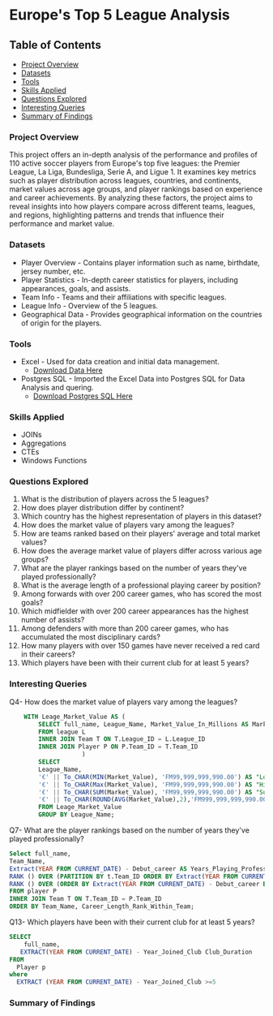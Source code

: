 # Europe's Top 5 League Analysis 

## Table of Contents

- [Project Overview](#project-overview)
- [Datasets](#datasets)
- [Tools](#tools)
- [Skills Applied](#skills-applied)
- [Questions Explored](#questions-explored)
- [Interesting Queries](#interesting-queries)
- [Summary of Findings](#summary-of-findings)


### Project Overview


This project offers an in-depth analysis of the performance and profiles of 110 active soccer players from Europe's top five leagues: the Premier League, La Liga, Bundesliga, Serie A, and Ligue 1. It examines key metrics such as player distribution across leagues, countries, and continents, market values across age groups, and player rankings based on experience and career achievements. By analyzing these factors, the project aims to reveal insights into how players compare across different teams, leagues, and regions, highlighting patterns and trends that influence their performance and market value.



### Datasets
- Player Overview  - Contains player information such as name, birthdate, jersey number, etc.
- Player Statistics  -  In-depth career statistics for players, including appearances, goals, and assists.
- Team Info -  Teams and their affiliations with specific leagues.
- League Info - Overview of the 5 leagues.
- Geographical Data - Provides geographical information on the countries of origin for the players.

### Tools
- Excel - Used for data creation and initial data management.
  - [Download Data Here](https://www.kaggle.com/datasets/collinsemensah/europes-top-5-league-player-analysis)
- Postgres SQL - Imported the Excel Data into Postgres SQL for Data Analysis and quering.
    - [Download Postgres SQL Here](https://www.postgresql.org/download/windows/)
 
### Skills Applied
- JOINs
- Aggregations
- CTEs
- Windows Functions

### Questions Explored 
1. What is the distribution of players across the 5 leagues?
2. How does player distribution differ by continent?
3. Which country has the highest representation of players in this dataset?
4. How does the market value of players vary among the leagues?
5. How are teams ranked based on their players' average and total market values?
6. How does the average market value of players differ across various age groups?
7. What are the player rankings based on the number of years they've played professionally?
8. What is the average length of a professional playing career by position?
9. Among forwards with over 200 career games, who has scored the most goals?
10. Which midfielder with over 200 career appearances has the highest number of assists?
11. Among defenders with more than 200 career games, who has accumulated the most disciplinary cards?
12. How many players with over 150 games have never received a red card in their careers?
13. Which players have been with their current club for at least 5 years?

### Interesting Queries
Q4- How does the market value of players vary among the leagues?

```` SQL
 	WITH Leage_Market_Value AS (
		SELECT full_name, League_Name, Market_Value_In_Millions AS Market_Value
		FROM league L
		INNER JOIN Team T ON T.League_ID = L.League_ID
		INNER JOIN Player P ON P.Team_ID = T.Team_ID
					)
		SELECT 
		League_Name,
		'€' || To_CHAR(MIN(Market_Value), 'FM99,999,999,990.00') AS "Lowest Market Value", 
		'€' || To_CHAR(Max(Market_Value), 'FM99,999,999,990.00') AS "Highest Market Value", 	
		'€' || To_CHAR(SUM(Market_Value), 'FM99,999,999,990.00') AS "Sum Market Value", 	
		'€' || To_CHAR(ROUND(AVG(Market_Value),2),'FM999,999,999,990.00')  AS "Average Market Value" 
		FROM Leage_Market_Value 
		GROUP BY League_Name;
````
Q7- What are the player rankings based on the number of years they've played professionally?
```` SQL
Select full_name, 
Team_Name, 
Extract(YEAR FROM CURRENT_DATE) - Debut_career AS Years_Playing_Professional,
RANK () OVER (PARTITION BY t.Team_ID ORDER BY Extract(YEAR FROM CURRENT_DATE) - Debut_career DESC) AS Career_Length_Rank_Within_Team,
RANK () OVER (ORDER BY Extract(YEAR FROM CURRENT_DATE) - Debut_career DESC) AS Overal_Ranking
FROM player P
INNER JOIN Team T ON T.Team_ID = P.Team_ID
ORDER BY Team_Name, Career_Length_Rank_Within_Team;
````
Q13- Which players have been with their current club for at least 5 years?
```` SQL
SELECT
    full_name,
   EXTRACT(YEAR FROM CURRENT_DATE) - Year_Joined_Club Club_Duration
FROM
  Player p
where
  EXTRACT (YEAR FROM CURRENT_DATE) - Year_Joined_Club >=5
````

### Summary of Findings

